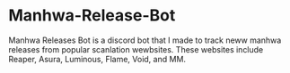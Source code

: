 # Manhwa-Release-Bot

Manhwa Releases Bot is a discord bot that I made to track neww manhwa releases from popular scanlation wewbsites.
These websites include Reaper, Asura, Luminous, Flame, Void, and MM.
